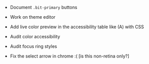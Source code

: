 - Document `.bit-primary` buttons

- Work on theme editor

- Add live color preview in the accessibility table like (A) with CSS

- Audit color accessibility

- Audit focus ring styles

- Fix the select arrow in chrome :( [is this non-retina only?]
